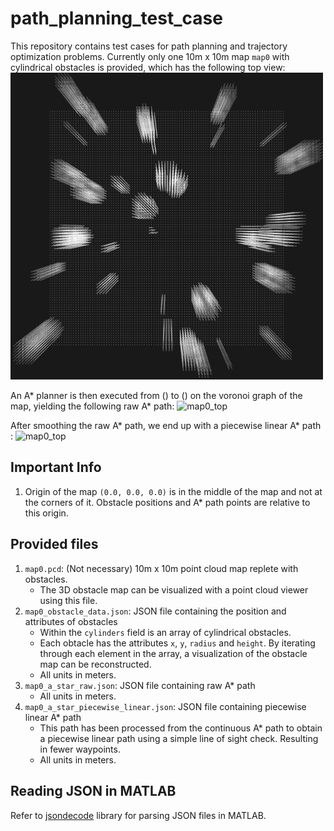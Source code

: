 # path_planning_test_case
This repository contains test cases for path planning and trajectory optimization problems.
Currently only one 10m x 10m map `map0` with cylindrical obstacles is provided, which has the following top view:
<img src="pictures/map0_top.png" alt="map0_top" style="width: 500px;"/>

An A* planner is then executed from () to () on the voronoi graph of the map, yielding the following raw A* path:
<img src="pictures/map0_a_star_raw.png" alt="map0_top" style="width: 500px;"/>

After smoothing the raw A* path, we end up with a piecewise linear A* path :
<img src="pictures/map0_a_star_piecewise_linear.png" alt="map0_top" style="width: 500px;"/>

## Important Info
1. Origin of the map `(0.0, 0.0, 0.0)` is in the middle of the map and not at the corners of it. Obstacle positions and A* path points are relative to this origin. 

## Provided files
1. `map0.pcd`: (Not necessary) 10m x 10m point cloud map replete with obstacles.
    - The 3D obstacle map can be visualized with a point cloud viewer using this file.
2. `map0_obstacle_data.json`: JSON file containing the position and attributes of obstacles 
    - Within the `cylinders` field is an array of cylindrical obstacles. 
    - Each obtacle has the attributes `x`, `y`, `radius` and `height`. By iterating through each element in the array, a visualization of the obstacle map can be reconstructed.
    - All units in meters.
3. `map0_a_star_raw.json`: JSON file containing raw A* path 
    - All units in meters.
4. `map0_a_star_piecewise_linear.json`: JSON file containing piecewise linear A* path
    - This path has been processed from the continuous A* path to obtain a piecewise linear path using a simple line of sight check. Resulting in fewer waypoints.
    - All units in meters.

## Reading JSON in MATLAB
Refer to [jsondecode](https://www.mathworks.com/help/matlab/ref/jsondecode.html) library for parsing JSON files in MATLAB.
